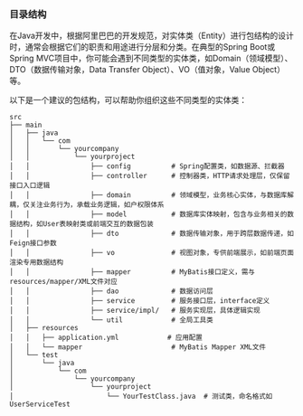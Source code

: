 ### 目录结构

在Java开发中，根据阿里巴巴的开发规范，对实体类（Entity）进行包结构的设计时，通常会根据它们的职责和用途进行分层和分类。在典型的Spring Boot或Spring MVC项目中，你可能会遇到不同类型的实体类，如Domain（领域模型）、DTO（数据传输对象，Data Transfer Object）、VO（值对象，Value Object）等。

以下是一个建议的包结构，可以帮助你组织这些不同类型的实体类：

```
src
├── main
│   ├── java
│   │   └── com
│   │       └── yourcompany
│   │           └── yourproject
│   │               ├── config          # Spring配置类，如数据源、拦截器
│   │               ├── controller      # 控制器类，HTTP请求处理层，仅保留接口入口逻辑
│   │               ├── domain          # 领域模型，业务核心实体，与数据库解耦，仅关注业务行为，承载业务逻辑，如户权限体系
│   │               ├── model           # 数据库实体映射，包含与业务相关的数据结构，如User表映射类或前端交互的数据包装
│   │               ├── dto             # 数据传输对象，用于跨层数据传递，如Feign接口参数
│   │               ├── vo              # 视图对象，专供前端展示，如前端页面渲染专用数据结构
│   │               ├── mapper          # MyBatis接口定义，需与resources/mapper/XML文件对应
│   │               ├── dao             # 数据访问层
│   │               ├── service         # 服务接口层，interface定义
│   │               ├── service/impl/   # 服务实现层，具体逻辑实现
│   │               └── util            # 全局工具类
│   ├── resources
│   │   ├── application.yml			   # 应用配置
│   │   └── mapper                      # MyBatis Mapper XML文件
│   └── test
│       └── java
│           └── com
│               └── yourcompany
│                   └── yourproject
│                       └── YourTestClass.java  # 测试类，命名格式如UserServiceTest
```



